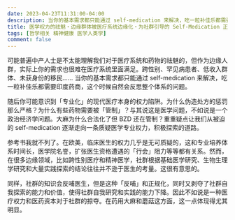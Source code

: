 ```yaml
---
date: 2023-04-23T11:31:00-04:00
description: 当你的基本需求都只能通过 self-medication 来解决，吃一粒补佳乐都需要印度药商，这个时候自然会反思整个体系的问题。
title: 医学权力的祛魅・边缘群体被医疗系统边缘化・为社群引导的 Self-Medication 正名
tags: [哲学相关 精神健康 医学人类学]
comment: false
---
```


可能普遍中产人士是不太能理解我们对于医疗系统和药物的祛魅的，但作为边缘人群，实际上你的需求也很难在医疗系统里面满足。跨性别、罕见病患者、低收入群体、未获身份的移民…… 当你的基本需求都只能通过 self-medication 来解决，吃一粒补佳乐都需要印度药商，这个时候自然会反思整个体系的问题。

随后你可能意识到「专业化」的现代医疗本身的权力陷阱。为什么伪造处方的惩罚那么严格？为什么有些药物需要被「管制」？与其说这是医学问题，不如说是一个政治经济学问题。大麻为什么合法化了但 BZD 还在管制？重重疑点让我们从被迫的 self-medication 逐渐走向一条质疑医学专业权力，积极探索的道路。

参考书我就不列了。在欧美，临床医生的权力几乎是无可质疑的，这和专业培养体系时间长，医学院名誉，扩张医生资格遭遇的「行会」阻力等等都有关系。然而，在很多边缘领域，比如跨性别医疗和精神医学，社群根据基础医学研究、生物生理学研究和大量实践探索的结论往往并不逊于医生的考量。这很有意思的。

同样，社群的知识会反哺医生，但是这种「反哺」和正规化，同时又剥夺了社群自我探索的能力和价值，使得社群自我研究和实践的能力下降。因此不如说是一种医疗权力和医药资本对于社群的掠夺。在药用大麻和蘑菇这方面，这一点体现得尤其明显。
